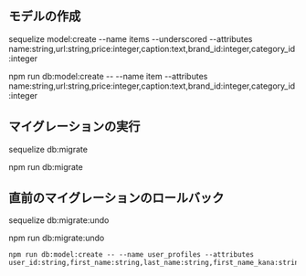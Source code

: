 ## モデルの作成
sequelize model:create --name items --underscored --attributes name:string,url:string,price:integer,caption:text,brand_id:integer,category_id:integer

npm run db:model:create  -- --name item --attributes name:string,url:string,price:integer,caption:text,brand_id:integer,category_id:integer
## マイグレーションの実行
sequelize db:migrate

npm run db:migrate
## 直前のマイグレーションのロールバック
sequelize db:migrate:undo

npm run db:migrate:undo

```
npm run db:model:create -- --name user_profiles --attributes user_id:string,first_name:string,last_name:string,first_name_kana:string,last_name_kana:string,birthday:date
```